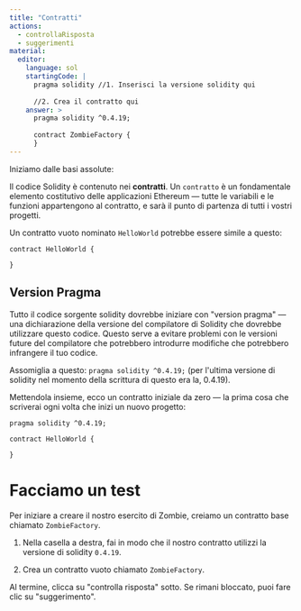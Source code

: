 ```yaml
---
title: "Contratti"
actions:
  - controllaRisposta
  - suggerimenti
material:
  editor:
    language: sol
    startingCode: |
      pragma solidity //1. Inserisci la versione solidity qui
      
      //2. Crea il contratto qui
    answer: >
      pragma solidity ^0.4.19;
      
      contract ZombieFactory {
      }
---
```

Iniziamo dalle basi assolute:

Il codice Solidity è contenuto nei **contratti**. Un `contratto` è un fondamentale elemento costitutivo delle applicazioni Ethereum — tutte le variabili e le funzioni appartengono al contratto, e sarà il punto di partenza di tutti i vostri progetti.

Un contratto vuoto nominato `HelloWorld` potrebbe essere simile a questo:

    contract HelloWorld {
    
    }
    

## Version Pragma

Tutto il codice sorgente solidity dovrebbe iniziare con "version pragma" — una dichiarazione della versione del compilatore di Solidity che dovrebbe utilizzare questo codice. Questo serve a evitare problemi con le versioni future del compilatore che potrebbero introdurre modifiche che potrebbero infrangere il tuo codice.

Assomiglia a questo: `pragma solidity ^0.4.19;` (per l'ultima versione di solidity nel momento della scrittura di questo era la, 0.4.19).

Mettendola insieme, ecco un contratto iniziale da zero — la prima cosa che scriverai ogni volta che inizi un nuovo progetto:

    pragma solidity ^0.4.19;
    
    contract HelloWorld {
    
    }
    

# Facciamo un test

Per iniziare a creare il nostro esercito di Zombie, creiamo un contratto base chiamato `ZombieFactory`.

1. Nella casella a destra, fai in modo che il nostro contratto utilizzi la versione di solidity `0.4.19`.

2. Crea un contratto vuoto chiamato `ZombieFactory`.

Al termine, clicca su "controlla risposta" sotto. Se rimani bloccato, puoi fare clic su "suggerimento".